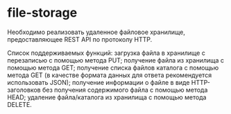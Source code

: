 # file-storage
Необходимо реализовать удаленное файловое хранилище, предоставляющее REST API по протоколу HTTP.

Список поддерживаемых функций:
загрузка файла в хранилище с перезаписью с помощью метода PUT;
получение файла из хранилища с помощью метода GET;
получение списка файлов каталога с помощью метода GET (в качестве формата данных для ответа рекомендуется использовать JSON);
получение информации о файле в виде HTTP-заголовков без получения содержимого файла с помощью метода HEAD;
удаление файла/каталога из хранилища с помощью метода DELETE.
